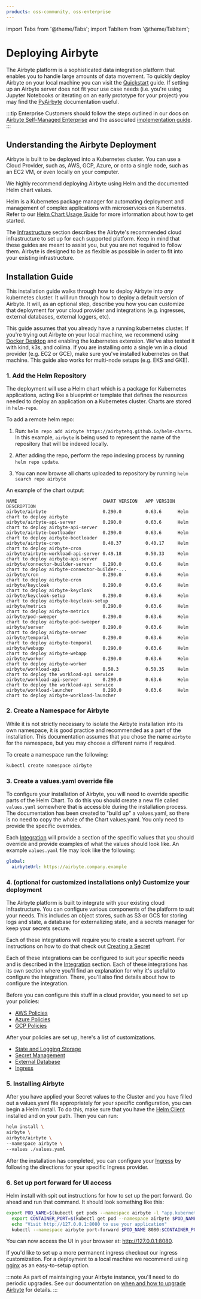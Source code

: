 ```yaml
---
products: oss-community, oss-enterprise
---
```


import Tabs from '@theme/Tabs';
import TabItem from '@theme/TabItem';

# Deploying Airbyte

The Airbyte platform is a sophisticated data integration platform that enables you to handle large amounts of data movement.
To quickly deploy Airbyte on your local machine you can visit the [Quickstart](../using-airbyte/getting-started/oss-quickstart) guide.
If setting up an Airbyte server does not fit your use case needs (i.e. you're using Jupyter Notebooks or iterating on an early prototype for your project) you may find the [PyAirbyte](../using-airbyte/pyairbyte/getting-started) documentation useful. 

:::tip
Enterprise Customers should follow the steps outlined in our docs on [Airbyte Self-Managed Enterprise](../enterprise-setup/README.md) and the associated [implementation guide](../enterprise-setup/implementation-guide.md).
:::

## Understanding the Airbyte Deployment

Airbyte is built to be deployed into a Kubernetes cluster.
You can use a Cloud Provider, such as, AWS, GCP, Azure, or onto a single node, such as an EC2 VM, or even locally on your computer.

We highly recommend deploying Airbyte using Helm and the documented Helm chart values. 

Helm is a Kubernetes package manager for automating deployment and management of complex applications with microservices on Kubernetes.  Refer to our [Helm Chart Usage Guide](https://airbytehq.github.io/helm-charts/) for more information about how to get started.


The [Infrastructure](infrastructure/aws) section describes the Airbyte's recommended cloud infrastructure to set up for each supported platform. Keep in mind that these guides are meant to assist you, but you are not required to follow them. Airbyte is designed to be as flexible as possible in order to fit into your existing infrastructure.

## Installation Guide

This installation guide walks through how to deploy Airbyte into _any_ kubernetes cluster. It will run through how to deploy a default version of Airbyte. It will, as an optional step, describe you how you can customize that deployment for your cloud provider and integrations (e.g. ingresses, external databases, external loggers, etc).

This guide assumes that you already have a running kubernetes cluster. If you're trying out Airbyte on your local machine, we recommend using [Docker Desktop](https://www.docker.com/products/docker-desktop/) and enabling the kubernetes extension. We've also tested it with kind, k3s, and colima. If you are installing onto a single vm in a cloud provider (e.g. EC2 or GCE), make sure you've installed kubernetes on that machine. This guide also works for multi-node setups (e.g. EKS and GKE).

### 1. Add the Helm Repository

The deployment will use a Helm chart which is a package for Kubernetes applications, acting like a blueprint or template that defines the resources needed to deploy an application on a Kubernetes cluster. Charts are stored in `helm-repo`.

To add a remote helm repo:
1. Run: `helm repo add airbyte https://airbytehq.github.io/helm-charts`. In this example, `airbyte` is being used to represent the name of the repository that will be indexed locally.

2. After adding the repo, perform the repo indexing process by running `helm repo update`.

3. You can now browse all charts uploaded to repository by running `helm search repo airbyte`

An example of the chart output: 

```text
NAME                               	CHART VERSION	APP VERSION	DESCRIPTION                                       
airbyte/airbyte                    	0.290.0      	0.63.6     	Helm chart to deploy airbyte                      
airbyte/airbyte-api-server         	0.290.0      	0.63.6     	Helm chart to deploy airbyte-api-server           
airbyte/airbyte-bootloader         	0.290.0      	0.63.6     	Helm chart to deploy airbyte-bootloader           
airbyte/airbyte-cron               	0.40.37      	0.40.17    	Helm chart to deploy airbyte-cron                 
airbyte/airbyte-workload-api-server	0.49.18      	0.50.33    	Helm chart to deploy airbyte-api-server           
airbyte/connector-builder-server   	0.290.0      	0.63.6     	Helm chart to deploy airbyte-connector-builder-...
airbyte/cron                       	0.290.0      	0.63.6     	Helm chart to deploy airbyte-cron                 
airbyte/keycloak                   	0.290.0      	0.63.6     	Helm chart to deploy airbyte-keycloak             
airbyte/keycloak-setup             	0.290.0      	0.63.6     	Helm chart to deploy airbyte-keycloak-setup       
airbyte/metrics                    	0.290.0      	0.63.6     	Helm chart to deploy airbyte-metrics              
airbyte/pod-sweeper                	0.290.0      	0.63.6     	Helm chart to deploy airbyte-pod-sweeper          
airbyte/server                     	0.290.0      	0.63.6     	Helm chart to deploy airbyte-server               
airbyte/temporal                   	0.290.0      	0.63.6     	Helm chart to deploy airbyte-temporal             
airbyte/webapp                     	0.290.0      	0.63.6     	Helm chart to deploy airbyte-webapp               
airbyte/worker                     	0.290.0      	0.63.6     	Helm chart to deploy airbyte-worker               
airbyte/workload-api               	0.50.3       	0.50.35    	Helm chart to deploy the workload-api service     
airbyte/workload-api-server        	0.290.0      	0.63.6     	Helm chart to deploy the workload-api service     
airbyte/workload-launcher          	0.290.0      	0.63.6     	Helm chart to deploy airbyte-workload-launcher    
```


### 2. Create a Namespace for Airbyte

While it is not strictly necessary to isolate the Airbyte installation into its own namespace, it is good practice and recommended as a part of the installation.
This documentation assumes that you chose the name `airbyte` for the namespace, but you may choose a different name if required.

To create a namespace run the following:

```sh
kubectl create namespace airbyte
```

### 3. Create a values.yaml override file

To configure your installation of Airbyte, you will need to override specific parts of the Helm Chart. To do this you should create a new file called `values.yaml` somewhere that is accessible during the installation process. 
The documentation has been created to "build up" a values.yaml, so there is no need to copy the whole of the Chart values.yaml. You only need to provide the specific overrides.

Each [Integration](#integrations) will provide a section of the specific values that you should override and provide examples of what the values should look like. An example `values.yaml` file may look like the following: 

```yaml
global:
  airbyteUrl: https://airbyte.company.example
```

### 4. (optional for customized installations only) Customize your deployment

The Airbyte platform is built to integrate with your existing cloud infrastructure. You can configure various components of the platform to suit your needs. This includes an object stores, such as S3 or GCS for storing logs and state, a database for externalizing state, and a secrets manager for keep your secrets secure.

Each of these integrations will require you to create a secret upfront. For instructions on how to do that check out [Creating a Secret](./creating-secrets.md)

Each of these integrations can be configured to suit your specific needs and is described in the [Integration](#integrations) section. Each of these integrations has its own section where you'll find an explanation for why it's useful to configure the integration. There, you'll also find details about how to configure the integration.

Before you can configure this stuff in a cloud provider, you need to set up your policies:
* [AWS Policies](./infrastructure/aws.md#policies)
* [Azure Policies](./infrastructure/azure.md#policies)
* [GCP Policies](./infrastructure/gcp.md#policies)

After your policies are set up, here's a list of customizations.

- [State and Logging Storage](./integrations/storage)
- [Secret Management](./integrations/secrets)
- [External Database](./integrations/database)
- [Ingress](./integrations/ingress)

### 5. Installing Airbyte

After you have applied your Secret values to the Cluster and you have filled out a values.yaml file appropriately for your specific configuration, you can begin a Helm Install. To do this, make sure that you have the [Helm Client](https://helm.sh/docs/intro/install/) installed and on your path.
Then you can run:

```sh
helm install \
airbyte \
airbyte/airbyte \
--namespace airbyte \
--values ./values.yaml
```

After the installation has completed, you can configure your [Ingress](./integrations/ingress) by following the directions for your specific Ingress provider.

### 6. Set up port forward for UI access

Helm install with spit out instructions for how to set up the port forward. Go ahead and run that command. It should look something like this:

```bash
export POD_NAME=$(kubectl get pods --namespace airbyte -l "app.kubernetes.io/name=webapp" -o jsonpath="{.items[0].metadata.name}")
  export CONTAINER_PORT=$(kubectl get pod --namespace airbyte $POD_NAME -o jsonpath="{.spec.containers[0].ports[0].containerPort}")
  echo "Visit http://127.0.0.1:8080 to use your application"
  kubectl --namespace airbyte port-forward $POD_NAME 8080:$CONTAINER_PORT
```

You can now access the UI in your browser at: http://127.0.0.1:8080.

If you'd like to set up a more permanent ingress checkout our ingress customization. For a deployment to a local machine we recommend using [nginx](./integrations/ingress.md) as an easy-to-setup option.

:::note
As part of maintainging your Airbyte instance, you'll need to do periodic upgrades. See our documentation on [when and how to upgrade Airbyte](../operator-guides/upgrading-airbyte.md) for details. 
:::